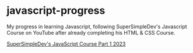 # javascript-progress
My progress in learning Javascript, following SuperSimpleDev's Javascript Course on YouTube after already completing his HTML & CSS Course.

[SuperSimpleDev's JavaScript Course Part 1 2023](https://www.youtube.com/watch?v=SBmSRK3feww&t=20s)
